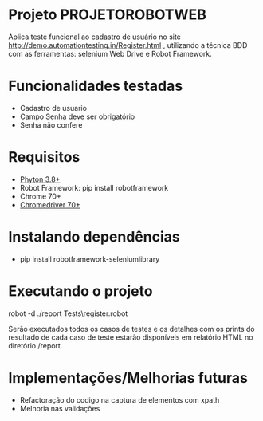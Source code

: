 # Projeto PROJETOROBOTWEB

Aplica teste funcional ao cadastro de usuário no site  http://demo.automationtesting.in/Register.html , utilizando a técnica BDD com as ferramentas: selenium Web Drive e Robot Framework.


# Funcionalidades testadas
* Cadastro de usuario
* Campo Senha deve ser obrigatório
* Senha não confere

# Requisitos
* [Phyton 3.8+](https://www.python.org/downloads/)
* Robot Framework: pip install robotframework
* Chrome 70+
* [Chromedriver 70+](https://github.com/SeleniumHQ/selenium/wiki/ChromeDriver)

# Instalando dependências
* pip install robotframework-seleniumlibrary

# Executando o projeto

robot -d ./report Tests\register.robot

Serão executados todos os casos de testes e os detalhes com os prints do resultado de cada caso de teste estarão disponíveis em relatório HTML no diretório /report.

# Implementações/Melhorias futuras

* Refactoração do codigo na captura de elementos com xpath
* Melhoria nas validações
